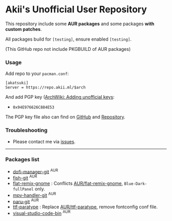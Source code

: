 # Akii's Unofficial User Repository

This repository include some **AUR packages** and some packages **with custom patches**.

All packages build for `[testing]`, ensure enabled `[testing]`.

(This GitHub repo not include PKGBUILD of AUR packages)

### Usage

Add repo to your `pacman.conf`:

```
[akatsuki]
Server = https://repo.akii.ml/$arch
```

And add PGP key ([ArchWiki: Adding unofficial keys][archwiki]:

- `0x94E976626C884E53`

The PGP key file also can find on [GitHub][key-github] and [Repository][key-repo].

### Troubleshooting

- Please contact me via [issues][issues].

[archwiki]: https://wiki.archlinux.org/index.php/Pacman/Package_signing#Adding_unofficial_keys
[key-github]: https://github.com/akiirui/repo/blob/main/akatsuki.pub
[key-repo]: https://repo.akii.ml/akatsuki.pub
[issues]: https://github.com/akiirui/repo/issues/new

---

### Packages list

- [dofi-manager-git][dofi-manager-git] <sup>AUR</sup>
- [fish-git][fish-git] <sup>AUR</sup>
- [flat-remix-gnome][flat-remix-gnome] : Conflicts [AUR/flat-remix-gnome](https://aur.archlinux.org/packages/flat-remix-gnome/), `Blue-Dark-fullPanel` only.
- [mpv-handler-git][mpv-handler-git] <sup>AUR</sup>
- [paru-git][paru-git] <sup>AUR</sup>
- [ttf-paratype][ttf-paratype] : Replace [AUR/ttf-paratype](https://aur.archlinux.org/packages/ttf-paratype/), remove fontconfig conf file.
- [visual-studio-code-bin][visual-studio-code-bin] <sup>AUR</sup>

[dofi-manager-git]: https://aur.archlinux.org/packages/dofi-manager-git/
[fish-git]: https://aur.archlinux.org/packages/fish-git/
[flat-remix-gnome]: https://github.com/akiirui/repo/tree/main/flat-remix-gnome
[mpv-handler-git]: https://aur.archlinux.org/packages/mpv-handler-git/
[paru-git]: https://aur.archlinux.org/packages/paru-git/
[ttf-paratype]: https://github.com/akiirui/repo/tree/main/ttf-paratype
[visual-studio-code-bin]: https://aur.archlinux.org/packages/visual-studio-code-bin/
